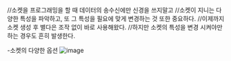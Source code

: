 //소켓을 프로그래밍을 할 때 데이터의 송수신에만 신경을 쓰지말고
//소켓이 지니는 다양한 특성을 파악하고, 또 그 특성을 필요에 맞게 변경하는 것 또한 중요하다.
//이제까지 소켓 생성 후 별다은 조작 없이 바로 사용해왔다.
//하지만 소켓의 특성을 변경 시켜야만 하는 경우도 흔히 발생한다.

-소켓의 다양한 옵션
![image](https://user-images.githubusercontent.com/79188587/165519506-9178c215-3094-433a-9fb3-c932c9dfeb52.png)

